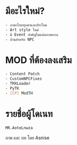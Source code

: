 # มีอะไรใหม่?
```sh
- ภาษาไทยทุกคำและประโยค
- Art style ใหม่
- มี Event สำคัญในแต่ละเทศกาล
- บ้านสำหรับ NPC
```
# MOD ที่ต้องลงเสริม
```sh
- Content Patch
- CustomNPCFixes
- TMXLoader
- PyTK
- [CP] ModTH
```
# รายชื่อผู้โดเนท
```sh
MR.AoteLnwza
```

ภาพ และ บท โดย Asnise
